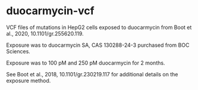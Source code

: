 # duocarmycin-vcf
VCF files of mutations in HepG2 cells exposed to duocarmycin from Boot et al., 2020, 10.1101/gr.255620.119.

Exposure was to duocarmycin SA, CAS 130288-24-3 purchased from BOC Sciences.

Exposure was to 100 pM and 250 pM duocarmycin for 2 months.  

See Boot et al., 2018, 10.1101/gr.230219.117 for additional details on the exposure method.
